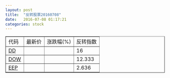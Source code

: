 ```yaml
---
layout: post
title:  "反转股票20160708"
date:   2016-07-08 01:17:21
categories: stock
---
```


<script type="text/javascript">
var stockList = []
stockList.push('gb_dd');
stockList.push('gb_dow');
stockList.push('gb_eep');
</script>

<table border="1">
 <tr>
 <td>代码</td>
  <td>最新价</td>
  <td>涨跌幅(%)</td>
 <td>反转指数</td>
</tr>
  <tr id="dd"><td><a href="http://stock.finance.sina.com.cn/usstock/quotes/DD.html" target="_blank">DD</a></td><td></td><td></td><td>16</td></tr>
  <tr id="dow"><td><a href="http://stock.finance.sina.com.cn/usstock/quotes/DOW.html" target="_blank">DOW</a></td><td></td><td></td><td>12.333</td></tr>
  <tr id="eep"><td><a href="http://stock.finance.sina.com.cn/usstock/quotes/EEP.html" target="_blank">EEP</a></td><td></td><td></td><td>2.636</td></tr>
</table>

